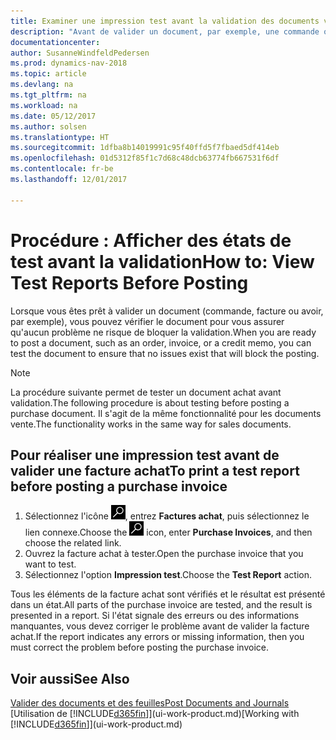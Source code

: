 ```yaml
---
title: Examiner une impression test avant la validation des documents vente ou achat
description: "Avant de valider un document, par exemple, une commande ou un avoir, vous pouvez l'imprimer et le passer en revue pour vérifier les erreurs possibles susceptibles de bloquer la validation."
documentationcenter: 
author: SusanneWindfeldPedersen
ms.prod: dynamics-nav-2018
ms.topic: article
ms.devlang: na
ms.tgt_pltfrm: na
ms.workload: na
ms.date: 05/12/2017
ms.author: solsen
ms.translationtype: HT
ms.sourcegitcommit: 1dfba8b14019991c95f40ffd5f7fbaed5df414eb
ms.openlocfilehash: 01d5312f85f1c7d68c48dcb63774fb667531f6df
ms.contentlocale: fr-be
ms.lasthandoff: 12/01/2017

---
```

# <a name="how-to-view-test-reports-before-posting"></a><span data-ttu-id="8eb54-103">Procédure : Afficher des états de test avant la validation</span><span class="sxs-lookup"><span data-stu-id="8eb54-103">How to: View Test Reports Before Posting</span></span>
<span data-ttu-id="8eb54-104">Lorsque vous êtes prêt à valider un document (commande, facture ou avoir, par exemple), vous pouvez vérifier le document pour vous assurer qu'aucun problème ne risque de bloquer la validation.</span><span class="sxs-lookup"><span data-stu-id="8eb54-104">When you are ready to post a document, such as an order, invoice, or a credit memo, you can test the document to ensure that no issues exist that will block the posting.</span></span>

> [!NOTE]  
>   <span data-ttu-id="8eb54-105">La procédure suivante permet de tester un document achat avant validation.</span><span class="sxs-lookup"><span data-stu-id="8eb54-105">The following procedure is about testing before posting a purchase document.</span></span> <span data-ttu-id="8eb54-106">Il s'agit de la même fonctionnalité pour les documents vente.</span><span class="sxs-lookup"><span data-stu-id="8eb54-106">The functionality works in the same way for sales documents.</span></span>

## <a name="to-print-a-test-report-before-posting-a-purchase-invoice"></a><span data-ttu-id="8eb54-107">Pour réaliser une impression test avant de valider une facture achat</span><span class="sxs-lookup"><span data-stu-id="8eb54-107">To print a test report before posting a purchase invoice</span></span>
1. <span data-ttu-id="8eb54-108">Sélectionnez l'icône ![Page ou état pour la recherche](media/ui-search/search_small.png "Page ou état pour la recherche"), entrez **Factures achat**, puis sélectionnez le lien connexe.</span><span class="sxs-lookup"><span data-stu-id="8eb54-108">Choose the ![Search for Page or Report](media/ui-search/search_small.png "Search for Page or Report icon") icon, enter **Purchase Invoices**, and then choose the related link.</span></span>
2. <span data-ttu-id="8eb54-109">Ouvrez la facture achat à tester.</span><span class="sxs-lookup"><span data-stu-id="8eb54-109">Open the purchase invoice that you want to test.</span></span>
3. <span data-ttu-id="8eb54-110">Sélectionnez l'option **Impression test**.</span><span class="sxs-lookup"><span data-stu-id="8eb54-110">Choose the **Test Report** action.</span></span>  

<span data-ttu-id="8eb54-111">Tous les éléments de la facture achat sont vérifiés et le résultat est présenté dans un état.</span><span class="sxs-lookup"><span data-stu-id="8eb54-111">All parts of the purchase invoice are tested, and the result is presented in a report.</span></span> <span data-ttu-id="8eb54-112">Si l'état signale des erreurs ou des informations manquantes, vous devez corriger le problème avant de valider la facture achat.</span><span class="sxs-lookup"><span data-stu-id="8eb54-112">If the report indicates any errors or missing information, then you must correct the problem before posting the purchase invoice.</span></span>

## <a name="see-also"></a><span data-ttu-id="8eb54-113">Voir aussi</span><span class="sxs-lookup"><span data-stu-id="8eb54-113">See Also</span></span>
[<span data-ttu-id="8eb54-114">Valider des documents et des feuilles</span><span class="sxs-lookup"><span data-stu-id="8eb54-114">Post Documents and Journals</span></span>](ui-post-documents-journals.md)  
<span data-ttu-id="8eb54-115">[Utilisation de [!INCLUDE[d365fin](includes/d365fin_md.md)]](ui-work-product.md)</span><span class="sxs-lookup"><span data-stu-id="8eb54-115">[Working with [!INCLUDE[d365fin](includes/d365fin_md.md)]](ui-work-product.md)</span></span>



